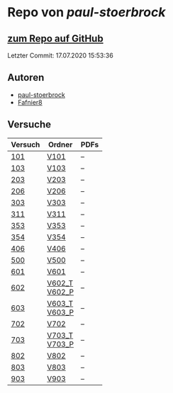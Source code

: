 # Repo von *paul-stoerbrock*

## [zum Repo auf GitHub](https://github.com/paul-stoerbrock/Praktikum)

Letzter Commit: 17.07.2020 15:53:36

## Autoren
- [paul-stoerbrock](https://github.com/paul-stoerbrock)
- [Fafnier8](https://github.com/Fafnier8)

## Versuche

|       Versuch       |                                                                        Ordner                                                                         |PDFs|
|---------------------|-------------------------------------------------------------------------------------------------------------------------------------------------------|----|
|[101](../versuch/101)|[V101](https://github.com/paul-stoerbrock/Praktikum/tree/master/V101)                                                                                  |–   |
|[103](../versuch/103)|[V103](https://github.com/paul-stoerbrock/Praktikum/tree/master/V103)                                                                                  |–   |
|[203](../versuch/203)|[V203](https://github.com/paul-stoerbrock/Praktikum/tree/master/V203)                                                                                  |–   |
|[206](../versuch/206)|[V206](https://github.com/paul-stoerbrock/Praktikum/tree/master/V206)                                                                                  |–   |
|[303](../versuch/303)|[V303](https://github.com/paul-stoerbrock/Praktikum/tree/master/V303)                                                                                  |–   |
|[311](../versuch/311)|[V311](https://github.com/paul-stoerbrock/Praktikum/tree/master/V311)                                                                                  |–   |
|[353](../versuch/353)|[V353](https://github.com/paul-stoerbrock/Praktikum/tree/master/V353)                                                                                  |–   |
|[354](../versuch/354)|[V354](https://github.com/paul-stoerbrock/Praktikum/tree/master/V354)                                                                                  |–   |
|[406](../versuch/406)|[V406](https://github.com/paul-stoerbrock/Praktikum/tree/master/V406)                                                                                  |–   |
|[500](../versuch/500)|[V500](https://github.com/paul-stoerbrock/Praktikum/tree/master/V500)                                                                                  |–   |
|[601](../versuch/601)|[V601](https://github.com/paul-stoerbrock/Praktikum/tree/master/V601)                                                                                  |–   |
|[602](../versuch/602)|[V602_T](https://github.com/paul-stoerbrock/Praktikum/tree/master/V602_T)<br/>[V602_P](https://github.com/paul-stoerbrock/Praktikum/tree/master/V602_P)|–   |
|[603](../versuch/603)|[V603_T](https://github.com/paul-stoerbrock/Praktikum/tree/master/V603_T)<br/>[V603_P](https://github.com/paul-stoerbrock/Praktikum/tree/master/V603_P)|–   |
|[702](../versuch/702)|[V702](https://github.com/paul-stoerbrock/Praktikum/tree/master/V702)                                                                                  |–   |
|[703](../versuch/703)|[V703_T](https://github.com/paul-stoerbrock/Praktikum/tree/master/V703_T)<br/>[V703_P](https://github.com/paul-stoerbrock/Praktikum/tree/master/V703_P)|–   |
|[802](../versuch/802)|[V802](https://github.com/paul-stoerbrock/Praktikum/tree/master/V802)                                                                                  |–   |
|[803](../versuch/803)|[V803](https://github.com/paul-stoerbrock/Praktikum/tree/master/V803)                                                                                  |–   |
|[903](../versuch/903)|[V903](https://github.com/paul-stoerbrock/Praktikum/tree/master/V903)                                                                                  |–   |
